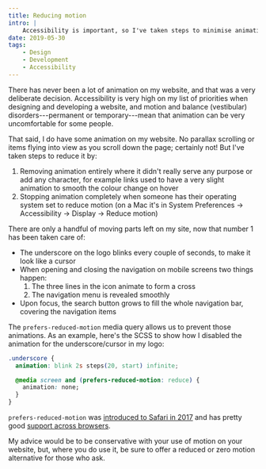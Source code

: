 ```yaml
---
title: Reducing motion
intro: |
    Accessibility is important, so I've taken steps to minimise animation on my site, and even removed it completely for those who 'prefer reduce motion'.
date: 2019-05-30
tags:
    - Design
    - Development
    - Accessibility
---
```


There has never been a lot of animation on my website, and that was a very deliberate decision. Accessibility is very high on my list of priorities when designing and developing a website, and motion and balance (vestibular) disorders---permanent or temporary---mean that animation can be very uncomfortable for some people.

That said, I do have some animation on my website. No parallax scrolling or items flying into view as you scroll down the page; certainly not! But I've taken steps to reduce it by:

1. Removing animation entirely where it didn't really serve any purpose or add any character, for example links used to have a very slight animation to smooth the colour change on hover
2. Stopping animation completely when someone has their operating system set to reduce motion (on a Mac it's in System Preferences → Accessibility → Display → Reduce motion)

There are only a handful of moving parts left on my site, now that number 1 has been taken care of:

- The underscore on the logo blinks every couple of seconds, to make it look like a cursor
- When opening and closing the navigation on mobile screens two things happen:
    1. The three lines in the icon animate to form a cross
    2. The navigation menu is revealed smoothly
- Upon focus, the search button grows to fill the whole navigation bar, covering the navigation items

The `prefers-reduced-motion` media query allows us to prevent those animations. As an example, here's the SCSS to show how I disabled the animation for the underscore/cursor in my logo:

```css
.underscore {
  animation: blink 2s steps(20, start) infinite;

  @media screen and (prefers-reduced-motion: reduce) {
    animation: none;
  }
}
```

`prefers-reduced-motion` was [introduced to Safari in 2017](https://webkit.org/blog/7551/responsive-design-for-motion/) and has pretty good [support across browsers](https://caniuse.com/#feat=prefers-reduced-motion).

My advice would be to be conservative with your use of motion on your website, but, where you do use it, be sure to offer a reduced or zero motion alternative for those who ask.
